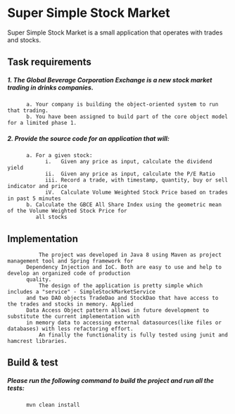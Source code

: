 # Super Simple Stock Market
Super Simple Stock Market is a small application that operates with trades and stocks.
## Task requirements
##### 1. The Global Beverage Corporation Exchange is a new stock market trading in drinks companies.
          a. Your company is building the object-oriented system to run that trading.
          b. You have been assigned to build part of the core object model for a limited phase 1.
##### 2. Provide the source code for an application that will:
          a. For a given stock:
                i.   Given any price as input, calculate the dividend yield
                ii.  Given any price as input, calculate the P/E Ratio
                iii. Record a trade, with timestamp, quantity, buy or sell indicator and price
                iV.  Calculate Volume Weighted Stock Price based on trades in past 5 minutes
          b. Calculate the GBCE All Share Index using the geometric mean of the Volume Weighted Stock Price for 
             all stocks
## Implementation
              The project was developed in Java 8 using Maven as project management tool and Spring framework for 
          Dependency Injection and IoC. Both are easy to use and help to develop an organized code of production 
          quality. 
              The design of the application is pretty simple which includes a "service" - SimpleStockMarketService 
          and two DAO objects TradeDao and StockDao that have access to the trades and stocks in memory. Applied 
          Data Access Object pattern allows in future development to substitute the current implementation with 
          in memory data to accessing external datasources(like files or databases) with less refactoring effort.
              An finally the functionality is fully tested using junit and hamcrest libraries. 
## Build & test
##### Please run the following command to build the project and run all the tests:
          mvn clean install
